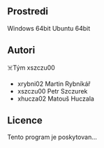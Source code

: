 Prostredi
---------

Windows 64bit
Ubuntu 64bit

Autori
------

☠️Tým xszczu00
- xrybni02 Martin Rybníkář
- xszczu00 Petr Szczurek 
- xhucza02 Matouš Huczala

Licence
-------

Tento program je poskytovan...

